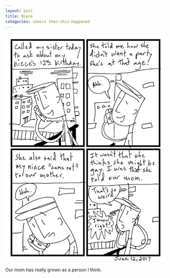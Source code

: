```yaml
---
layout: post
title: Niece
categories: comics then-this-happened
---
```

![niece](/public/images/june-12-2017-comic.png)

Our mom has really grown as a person I think. 